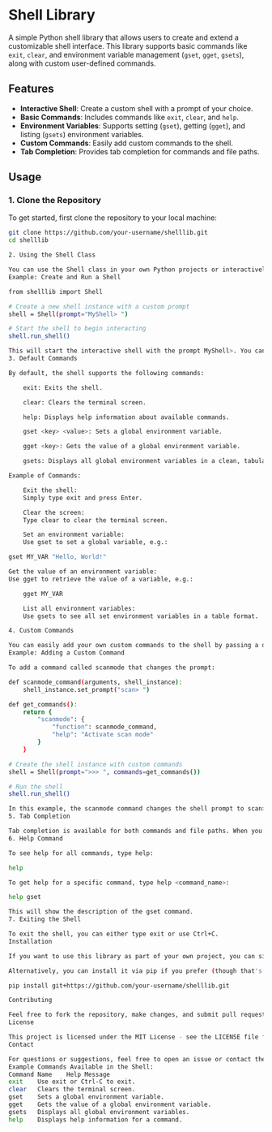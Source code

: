 # Shell Library

A simple Python shell library that allows users to create and extend a customizable shell interface. This library supports basic commands like `exit`, `clear`, and environment variable management (`gset`, `gget`, `gsets`), along with custom user-defined commands.

## Features

- **Interactive Shell**: Create a custom shell with a prompt of your choice.
- **Basic Commands**: Includes commands like `exit`, `clear`, and `help`.
- **Environment Variables**: Supports setting (`gset`), getting (`gget`), and listing (`gsets`) environment variables.
- **Custom Commands**: Easily add custom commands to the shell.
- **Tab Completion**: Provides tab completion for commands and file paths.
  
## Usage

### 1. Clone the Repository

To get started, first clone the repository to your local machine:

```bash
git clone https://github.com/your-username/shelllib.git
cd shelllib

2. Using the Shell Class

You can use the Shell class in your own Python projects or interactively via the command line.
Example: Create and Run a Shell

from shelllib import Shell

# Create a new shell instance with a custom prompt
shell = Shell(prompt="MyShell> ")

# Start the shell to begin interacting
shell.run_shell()

This will start the interactive shell with the prompt MyShell>. You can type in commands like exit, clear, help, and others.
3. Default Commands

By default, the shell supports the following commands:

    exit: Exits the shell.

    clear: Clears the terminal screen.

    help: Displays help information about available commands.

    gset <key> <value>: Sets a global environment variable.

    gget <key>: Gets the value of a global environment variable.

    gsets: Displays all global environment variables in a clean, tabular format.

Example of Commands:

    Exit the shell:
    Simply type exit and press Enter.

    Clear the screen:
    Type clear to clear the terminal screen.

    Set an environment variable:
    Use gset to set a global variable, e.g.:

gset MY_VAR "Hello, World!"

Get the value of an environment variable:
Use gget to retrieve the value of a variable, e.g.:

    gget MY_VAR

    List all environment variables:
    Use gsets to see all set environment variables in a table format.

4. Custom Commands

You can easily add your own custom commands to the shell by passing a dictionary of commands to the Shell class. Each command should be a dictionary containing the function to be executed and an optional help message.
Example: Adding a Custom Command

To add a command called scanmode that changes the prompt:

def scanmode_command(arguments, shell_instance):
    shell_instance.set_prompt("scan> ")

def get_commands():
    return {
        "scanmode": {
            "function": scanmode_command,
            "help": "Activate scan mode"
        }
    }

# Create the shell instance with custom commands
shell = Shell(prompt=">>> ", commands=get_commands())

# Run the shell
shell.run_shell()

In this example, the scanmode command changes the shell prompt to scan> . You can add more commands to the get_commands function as needed.
5. Tab Completion

Tab completion is available for both commands and file paths. When you type part of a command or file path and press the Tab key, it will attempt to complete your input.
6. Help Command

To see help for all commands, type help:

help

To get help for a specific command, type help <command_name>:

help gset

This will show the description of the gset command.
7. Exiting the Shell

To exit the shell, you can either type exit or use Ctrl+C.
Installation

If you want to use this library as part of your own project, you can simply copy the shell.py file or clone the entire repository.

Alternatively, you can install it via pip if you prefer (though that's not necessary if you're just copying the code).

pip install git+https://github.com/your-username/shelllib.git

Contributing

Feel free to fork the repository, make changes, and submit pull requests. Any contributions are welcome!
License

This project is licensed under the MIT License - see the LICENSE file for details.
Contact

For questions or suggestions, feel free to open an issue or contact the project owner.
Example Commands Available in the Shell:
Command Name	Help Message
exit	Use exit or Ctrl-C to exit.
clear	Clears the terminal screen.
gset	Sets a global environment variable.
gget	Gets the value of a global environment variable.
gsets	Displays all global environment variables.
help	Displays help information for a command.
